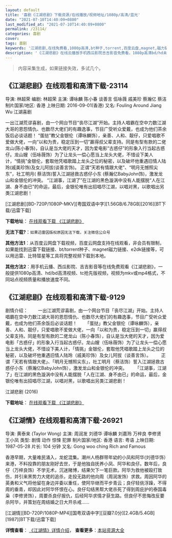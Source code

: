 ```yaml
---
layout: default
title: '喜剧《江湖悲剧》下载资源/在线播放/视频地址/1080p/高清/蓝光'
date: "2021-07-10T14:40:09+0800"
last_modified_at: "2021-07-10T14:40:09+0800"
permalink: /23114/
categories: 喜剧
cover:
tags: 喜剧
keywords: '江湖悲剧,在线免费看,1080p高清,bt种子,torrent,百度云盘,magnet,磁力链,迅雷下载资源'
description: '《江湖悲剧》在线云播放手机西瓜影院吉吉影音免费看，1080p高清bd/hd未删减完整版和tc抢先枪版，mkv/mp4格式，附带bt/torrent种子、magnet/磁力链、百度云盘、网盘资源迅雷下载链接'
---
```


>内容采集生成，如果链接失效，多试几个。


## 《江湖悲剧》在线观看和高清下载-23114

导演: 林超荣 编剧: 林超荣 主演: 谭咏麟 陈小春 谈善言 伍咏薇 戚美珍 蔡瀚亿 蔡洁 制片国家/地区: 香港 上映日期: 2016-09-01(香港) 又名: Fouling Around Jiang Wu 江湖喜剧

一出江湖荒谬喜剧，由一个网台节目“丧尽江湖”开始。主持人唱霸在空中力数江湖大哥的恩怨情仇、也数尽大佬们的有趣逸事，节目广受听众爱戴，也成为他们茶余饭后必谈话题！ “蛋挞”教父金银伦（谭咏麟饰），亲善、人和、靓仔，只爱唱歌不爱做大佬，一向“以和为贵，稳定压到一切”羸得叔父辈支持。同是有型有款的二佬龙山(陈小春饰)，自认是当大佬的天才，因为爱电影“古惑仔”的形象入行当起古惑仔。龙山嫂（伍咏薇饰）为了让龙头一偿心愿当上龙头大佬，不惜设下美人计，“情挑”金银伦，套取他凭唱歌踏上龙头之位的秘密，以及破坏他重遇旧情人陆玲(戚美珍饰)及女儿阿拔(谈善言饰)。 正谓“天若有情跟大佬”、“明月无憾照尖东”，社工明月( 蔡洁饰)誓入江湖拯救古惑仔小东 (蔡瀚亿BabyJohn饰)，激发龙山和金银伦的冲突。 “江湖事，江湖了”在江湖的黑色漩涡中没有人能摆脱“人在江湖、身不由已”的命运，最后，金银伦唯有出招唱尽江湖，以唱对黑，以歌唱出另类江湖悲剧！


[江湖悲剧][BD-720P/1080P-MKV][粤国双语中字][1.56GB/6.78GB][2016][BT下载/迅雷下载]

**下载地址**： [在线观看下载 《江湖悲剧》](https://www.btdx8.com/torrent/fouling_around_jiang_wu_2016.html) 


**无法下载?**：`如果迅雷因版权原因无法下载，关注微信公众号 `

**其他方法1**：从百度云网盘下载视频，百度云网盘支持在线观看，非会员有限制，如果能找到迅雷下载链接、bt/torrent种子、magnet磁力链接、e2dk链接等，可以用迅雷、比特彗星等工具将完整视频下载到本地。

**其他方法2**：用手机云播、西瓜影院、吉吉影音等在线免费观看《江湖悲剧》，一般提供1080p高清、hd/bd高清视频、tc抢先版视频，视频为mkv或mp4格式，不同站点视频质量和播放速度不同。


## 《江湖悲剧》在线观看和高清下载-9129

剧情介绍： 　　一出江湖荒谬喜剧，由一个网台节目「丧尽江湖」开始。主持人唱霸在空中力数江湖大哥的恩怨情仇、也数尽大佬们的有趣逸事，节目广受听众爱戴，也成为他们茶余饭后必谈话题！ 　　「蛋挞」教父金银伦（谭咏麟饰），亲善、人和、靓仔，只爱唱歌不爱做大佬，一向「以和为贵，稳定压到一切」羸得叔父辈支持。同是有型有款的二佬龙山（陈小春饰），自认是当大佬的天才，因为爱电影「古惑仔」的形象入行当起古惑仔。龙山嫂（伍咏薇饰）为了让龙头一偿心愿当上龙头大佬，不惜设下美人计，「情挑」金银伦，套取他凭唱歌踏上龙头之位的秘密，以及破坏他重遇旧情人陆玲（戚美珍饰）及女儿阿拔（谈善言饰）。 　　正谓「天若有情跟大佬」、「明月无憾照尖东」，社工明月（蔡洁饰）誓入江湖拯救古惑仔小东（蔡瀚亿BabyJohn饰），激发龙山和金银伦的冲突。 　　「江湖事，江湖了」在江湖的黑色漩涡中没有人能摆脱「人在江湖、身不由已」的命运，最后，金银伦唯有出招唱尽江湖，以唱对黑，以歌唱出另类江湖悲剧！


江湖悲剧 (2016)

**下载地址**： [在线观看下载 《江湖悲剧》](https://www.btbtdy.me/btdy/dy9901.html) 


## 《江湖情》在线观看和高清下载-26921

导演: 黄泰来 (Taylor Wong) 主演: 周润发 刘德华 谭咏麟 刘嘉玲 万梓良 李修贤 王小凤 类型: 剧情 动作 惊悚 犯罪 制片国家/地区: 香港 语言: 粤语 上映日期: 1987-05-28 片长: 104 分钟 又名: Gong woo ching Rich and Famous

香港早期，大量难民涌入，龙蛇混集。潮州人杨群带年幼的小凤和阿华(刘德华饰）来港，不料投靠的朋友刚好去世，于是他独自抚养小凤、阿华和良仔。数年后，良仔（万梓良饰）不学无术，沉迷赌博，结果欠下一笔巨款。阿华为救他被殴打致伤，并引来黑势力大佬的追杀，走投无路的他向周（周润发饰）求救。周因阿华的英勇和义气将他留在身边并委以重任，使阿华继而平步青云；良仔轻佻浮躁，不得周的垂青，却因此对阿华怀恨在心。良仔勾结黑帮大佬杀死了得到周庇护的泰国毒枭（李修贤饰），周要杀良仔报仇，后经阿华求情才获生路。但良仔不思悔改反要杀阿华，并策划在周结婚之日大开杀戒……


[江湖情][BD-720P/1080P-MP4][国粤双语中字][豆瓣7.0分][2.4GB/5.4GB][1987][BT下载/迅雷下载]

**详情查看**： [《江湖情》详情介绍](/movie/26921/)， **查看更多**：[本站资源大全](/movie/t/all/)

